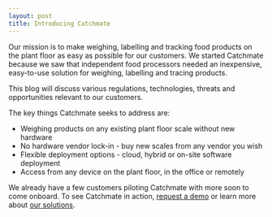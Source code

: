 ```yaml
---
layout: post
title: Introducing Catchmate
---
```


Our mission is to make weighing, labelling and tracking food products on the plant floor as easy as possible for our customers. We started Catchmate because we saw that independent food processors needed an inexpensive, easy-to-use solution for weighing, labelling and tracing products.

This blog will discuss various regulations, technologies, threats and opportunities relevant to our customers.

The key things Catchmate seeks to address are:

- Weighing products on any existing plant floor scale without new hardware
- No hardware vendor lock-in - buy new scales from any vendor you wish
- Flexible deployment options - cloud, hybrid or on-site software deployment
- Access from any device on the plant floor, in the office or remotely

We already have a few customers piloting Catchmate with more soon to come onboard. To see Catchmate in action, [request a demo](mailto:hello@catchmate.ca?Subject=Catchmate%20Demo) or learn more about [our solutions](https://catchmate.ca/#solution).
